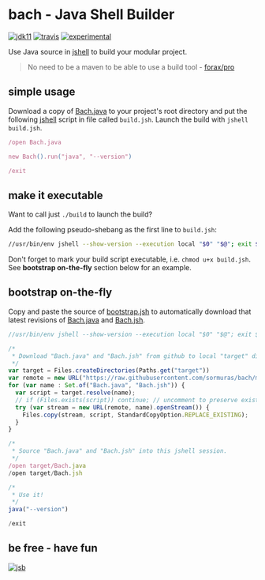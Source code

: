 # bach - Java Shell Builder
 
[![jdk11](https://img.shields.io/badge/jdk-11-blue.svg)](http://jdk.java.net/11/)
[![travis](https://travis-ci.org/sormuras/bach.svg?branch=master)](https://travis-ci.org/sormuras/bach)
[![experimental](https://img.shields.io/badge/api-experimental-yellow.svg)](https://jitpack.io/com/github/sormuras/bach/master-SNAPSHOT/javadoc/)

Use Java source in [jshell] to build your modular project.

> No need to be a maven to be able to use a build tool - [forax/pro](https://github.com/forax/pro)

## simple usage

Download a copy of [Bach.java] to your project's root directory and put the following [jshell] script in file called `build.jsh`.
Launch the build with `jshell build.jsh`.

```javascript
/open Bach.java

new Bach().run("java", "--version")

/exit
```

## make it executable

Want to call just `./build` to launch the build?

Add the following pseudo-shebang as the first line to `build.jsh`:

```bash
//usr/bin/env jshell --show-version --execution local "$0" "$@"; exit $?
```

Don't forget to mark your build script executable, i.e. `chmod u+x build.jsh`.
See **bootstrap on-the-fly** section below for an example.

## bootstrap on-the-fly
 
Copy and paste the source of [bootstrap.jsh] to automatically download that latest revisions of [Bach.java] and [Bach.jsh].

```javascript
//usr/bin/env jshell --show-version --execution local "$0" "$@"; exit $?

/*
 * Download "Bach.java" and "Bach.jsh" from github to local "target" directory.
 */
var target = Files.createDirectories(Paths.get("target"))
var remote = new URL("https://raw.githubusercontent.com/sormuras/bach/master/src/bach/")
for (var name : Set.of("Bach.java", "Bach.jsh")) {
  var script = target.resolve(name);
  // if (Files.exists(script)) continue; // uncomment to preserve existing files
  try (var stream = new URL(remote, name).openStream()) {
    Files.copy(stream, script, StandardCopyOption.REPLACE_EXISTING);
  }
}

/*
 * Source "Bach.java" and "Bach.jsh" into this jshell session.
 */
/open target/Bach.java
/open target/Bach.jsh

/*
 * Use it!
 */
java("--version")

/exit
```


## be free - have fun
[![jsb](https://upload.wikimedia.org/wikipedia/commons/thumb/6/65/Bachsiegel.svg/220px-Bachsiegel.svg.png)](https://wikipedia.org/wiki/Johann_Sebastian_Bach)

[jshell]: https://docs.oracle.com/javase/9/tools/jshell.htm
[Bach.java]: https://github.com/sormuras/bach/blob/master/src/bach/Bach.java
[Bach.jsh]: https://github.com/sormuras/bach/blob/master/src/bach/Bach.jsh
[bootstrap.jsh]: https://github.com/sormuras/bach/blob/master/demo/00-bootstrap/bootstrap.jsh

